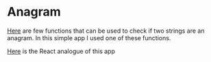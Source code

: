 # Anagram

[Here](https://github.com/Olezha83/isAnagram-functions) are few functions that can be used to check if two strings are an anagram. In this simple app I used one of these functions.

[Here](https://github.com/Olezha83/react-anagram) is the React analogue of this app
